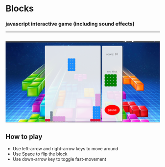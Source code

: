 # Blocks
### javascript interactive game (including sound effects)
---
![blocks](https://github.com/amj203/blocks_game/blob/master/blocks.png?raw=true)
---
## How to play
- Use left-arrow and right-arrow keys to move around
- Use Space to flip the block
- Use down-arrow key to toggle fast-movement